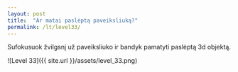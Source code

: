 ```yaml
---
layout: post
title:  "Ar matai paslėptą paveiksliuką?"
permalink: /lt/level33/
---
```

Sufokusuok žvilgsnį už paveiksliuko ir bandyk pamatyti paslėptą 3d objektą.

![Level 33]({{ site.url }}/assets/level_33.png)